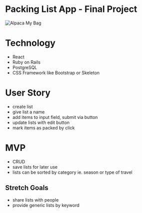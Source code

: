 # Packing List App - Final Project 


![Alpaca My Bag](https://user-images.githubusercontent.com/53283802/71259619-d7789000-2306-11ea-9276-da6bbe3a3d42.png
)

Technology 
====
* React
* Ruby on Rails
* PostgreSQL
* CSS Framework like Bootstrap or Skeleton

User Story
====
* create list 
* give list a name
* add items to input field, submit via button
* update lists with edit button
* mark items as packed by click 

MVP
====
* CRUD 
* save lists for later use
* lists can be sorted by category ie. season or type of travel

## Stretch Goals
* share lists with people
* provide generic lists by keyword

